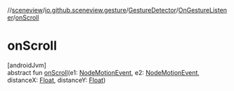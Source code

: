 //[sceneview](../../../../index.md)/[io.github.sceneview.gesture](../../index.md)/[GestureDetector](../index.md)/[OnGestureListener](index.md)/[onScroll](on-scroll.md)

# onScroll

[androidJvm]\
abstract fun [onScroll](on-scroll.md)(e1: [NodeMotionEvent](../../-node-motion-event/index.md), e2: [NodeMotionEvent](../../-node-motion-event/index.md), distanceX: [Float](https://kotlinlang.org/api/latest/jvm/stdlib/kotlin/-float/index.html), distanceY: [Float](https://kotlinlang.org/api/latest/jvm/stdlib/kotlin/-float/index.html))
